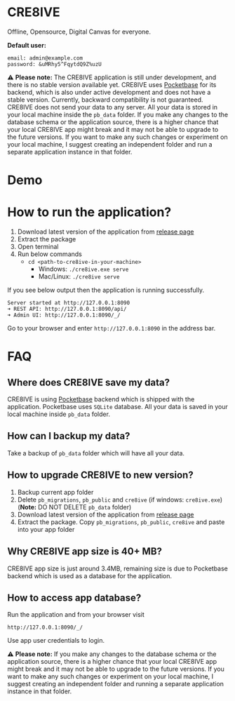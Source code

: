 # CRE8IVE

Offline, Opensource, Digital Canvas for everyone.

**Default user:**

```
email: admin@example.com
password: &uMRhy5^FqytdQ9Z%uzU
```

⚠️ **Please note:** The CRE8IVE application is still under development, and there is no stable version available yet. CRE8IVE uses [Pocketbase](https://github.com/pocketbase/pocketbase) for its backend, which is also under active development and does not have a stable version. Currently, backward compatibility is not guaranteed. CRE8IVE does not send your data to any server. All your data is stored in your local machine inside the `pb_data` folder. If you make any changes to the database schema or the application source, there is a higher chance that your local CRE8IVE app might break and it may not be able to upgrade to the future versions. If you want to make any such changes or experiment on your local machine, I suggest creating an independent folder and run a separate application instance in that folder.

# Demo

# How to run the application?
1. Download latest version of the application from [release page](https://github.com/cre8ive-app/cre8ive/releases)
1. Extract the package
1. Open terminal
1. Run below commands
    - `cd <path-to-cre8ive-in-your-machine>`
        - Windows: `./cre8ive.exe serve`
        - Mac/Linux: `./cre8ive serve`

If you see below output then the application is running successfully.
```
Server started at http://127.0.0.1:8090
➜ REST API: http://127.0.0.1:8090/api/
➜ Admin UI: http://127.0.0.1:8090/_/
```

Go to your browser and enter `http://127.0.0.1:8090` in the address bar.

# FAQ

## Where does CRE8IVE save my data?
CRE8IVE is using [Pocketbase](https://github.com/pocketbase/pocketbase) backend which is shipped with the application. Pocketbase uses `SQLite` database. All your data is saved in your local machine inside `pb_data` folder.

## How can I backup my data?
Take a backup of `pb_data` folder which will have all your data.

## How to upgrade CRE8IVE to new version?
1. Backup current app folder
1. Delete `pb_migrations`, `pb_public` and `cre8ive` (if windows: `cre8ive.exe`) (**Note:** DO NOT DELETE `pb_data` folder)
1. Download latest version of the application from [release page](https://github.com/cre8ive-app/cre8ive/releases)
1. Extract the package. Copy `pb_migrations`, `pb_public`, `cre8ive` and paste into your app folder

## Why CRE8IVE app size is 40+ MB?
CRE8IVE app size is just around 3.4MB, remaining size is due to Pocketbase backend which is used as a database for the application.

## How to access app database?
Run the application and from your browser visit
```
http://127.0.0.1:8090/_/
```
Use app user credentials to login.

⚠️ **Please note:** If you make any changes to the database schema or the application source, there is a higher chance that your local CRE8IVE app might break and it may not be able to upgrade to the future versions. If you want to make any such changes or experiment on your local machine, I suggest creating an independent folder and running a separate application instance in that folder.

